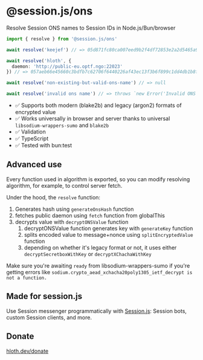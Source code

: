 # @session.js/ons

Resolve Session ONS names to Session IDs in Node.js/Bun/browser

```ts
import { resolve } from '@session.js/ons'

await resolve('keejef') // => 05d871fc80ca007eed9b2f4df72853e2a2d5465a92fcb1889fb5c84aa2833b3b40

await resolve('hloth', {
  daemon: 'http://public-eu.optf.ngo:22023'
}) // => 057aeb66e45660c3bdfb7c62706f6440226af43ec13f3b6f899c1dd4db1b8fce5b

await resolve('non-existing-but-valid-ons-name') // => null

await resolve('invalid ons name') // => throws `new Error('Invalid ONS name')`
```

- ✅ Supports both modern (blake2b) and legacy (argon2) formats of encrypted value
- ✅ Works universally in browser and server thanks to universal `libsodium-wrappers-sumo` and `blake2b`
- ✅ Validation
- ✅ TypeScript
- ✅ Tested with bun:test

## Advanced use

Every function used in algorithm is exported, so you can modify resolving algorithm, for example, to control server fetch.

Under the hood, the `resolve` function:
1. Generates hash using `generateOnsHash` function
2. fetches public daemon using `fetch` function from globalThis
3. decrypts value with `decryptONSValue` function
   1. decryptONSValue function generates key with `generateKey` function
   2. splits encoded value to message+nonce using `splitEncryptedValue` function
   3. depending on whether it's legacy format or not, it uses either `decryptSecretboxWithKey` or `decryptXChachaWithKey`

Make sure you're awaiting `ready` from libsodium-wrappers-sumo if you're getting errors like `sodium.crypto_aead_xchacha20poly1305_ietf_decrypt is not a function.`

## Made for session.js

Use Session messenger programmatically with [Session.js](https://github.com/sessionjs/client): Session bots, custom Session clients, and more.

## Donate

[hloth.dev/donate](https://hloth.dev/donate)